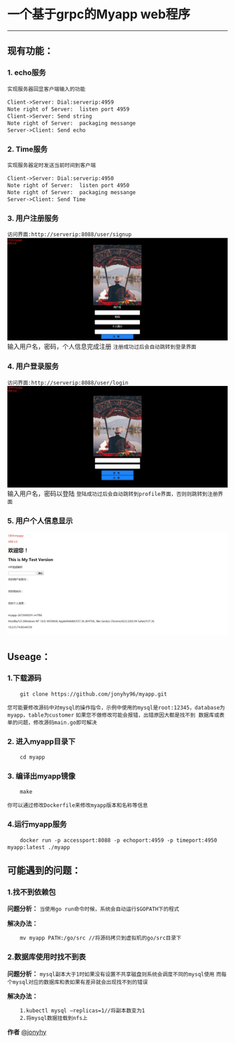 # 一个基于grpc的Myapp web程序

---

## **现有功能：**
### **1. echo服务**
`实现服务器回显客户端输入的功能`

```sequence
Client->Server: Dial:serverip:4959
Note right of Server:  listen port 4959
Client->Server: Send string
Note right of Server:  packaging messange
Server->Client: Send echo
```

### **2. Time服务**
`实现服务器定时发送当前时间到客户端`

```sequence
Client->Server: Dial:serverip:4950
Note right of Server:  listen port 4950
Note right of Server:  packaging messange
Server->Client: Send Time
```
### **3. 用户注册服务**
`访问界面:http://serverip:8088/user/signup`
![signup](https://github.com/jonyhy96/train1/blob/master/signup.jpg)
输入用户名，密码，个人信息完成注册
`注册成功过后会自动跳转到登录界面`
### **4. 用户登录服务**
`访问界面:http://serverip:8088/user/login`
![login](https://github.com/jonyhy96/train1/blob/master/login.jpg)
输入用户名，密码以登陆
`登陆成功过后会自动跳转到profile界面，否则则跳转到注册界面`
### **5. 用户个人信息显示**
![profile](https://github.com/jonyhy96/train1/blob/master/profile.jpg)
## **Useage：** ##
### **1.下载源码** 
```
    git clone https://github.com/jonyhy96/myapp.git
```
`您可能要修改源码中对mysql的操作指令，示例中使用的mysql是root:12345，database为myapp，table为customer`
`如果您不做修改可能会报错，出错原因大都是找不到 数据库或表单的问题，修改源码main.go即可解决`
### **2. 进入myapp目录下** 
```
    cd myapp
```
### **3. 编译出myapp镜像** 
```
    make
```
`你可以通过修改Dockerfile来修改myapp版本和名称等信息`
### **4.运行myapp服务** 
```
    docker run -p accessport:8088 -p echoport:4959 -p timeport:4950 myapp:latest ./myapp
```
## **可能遇到的问题：**

### **1.找不到依赖包**

**问题分析：**
`当使用go run命令时候，系统会自动运行$GOPATH下的程式`

**解决办法：**
```
    mv myapp PATH:/go/src //将源码拷贝到虚拟机的go/src目录下
```
### **2.数据库使用时找不到表**

**问题分析：**
`mysql副本大于1时如果没有设置不共享磁盘则系统会调度不同的mysql使用`
`而每个mysql对应的数据库和表如果有差异就会出现找不到的错误`

**解决办法：**
```
    1.kubectl mysql —replicas=1//将副本数变为1
    2.将mysql数据挂载到nfs上
```
**作者** [@jonyhy](https://weibo.com/u/5991880963)

